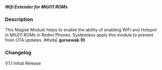 ##### **Wifi Extender for MIUI11 ROMs**


### **Description**
This Magisk Module helps to enable the ability of enabling WiFi and Hotspot in MIUI11 ROMs in Redmi Phones.
Systemless apply this module to prevent from OTA updates.
##xda| **gursewak.10**


### **Changelog**
V1.1 Initial Release
